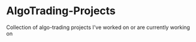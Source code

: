 # AlgoTrading-Projects
Collection of algo-trading projects I've worked on or are currently working on
